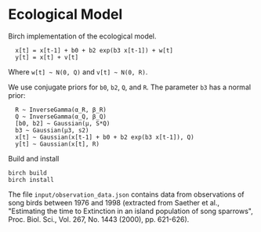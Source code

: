# Ecological Model
Birch implementation of the ecological model.
```
  x[t] = x[t-1] + b0 + b2 exp(b3 x[t-1]) + w[t]
  y[t] = x[t] + v[t]
```
Where `w[t] ~ N(0, Q)` and `v[t] ~ N(0, R)`.

We use conjugate priors for `b0`, `b2`, `Q`, and `R`. The parameter `b3` has a
normal prior:
```
  R ~ InverseGamma(α_R, β_R)
  Q ~ InverseGamma(α_Q, β_Q)
  [b0, b2] ~ Gaussian(μ, S*Q)
  b3 ~ Gaussian(μ3, s2)
  x[t] ~ Gaussian(x[t-1] + b0 + b2 exp(b3 x[t-1]), Q)
  y[t] ~ Gaussian(x[t], R)
```

Build and install
```
birch build
birch install
```

The file `input/observation_data.json` contains data from observations of song
birds between 1976 and 1998 (extracted from Saether et al., "Estimating the time to Extinction
in an island population of song sparrows", Proc. Biol. Sci., Vol. 267, No. 1443
(2000), pp. 621-626).
